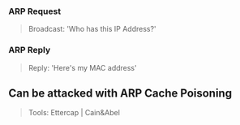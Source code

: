 ### ARP Request
> Broadcast: 'Who has this IP Address?'
### ARP Reply
> Reply: 'Here's my MAC address'

## Can be attacked with ARP Cache Poisoning
> Tools: Ettercap | Cain&Abel
